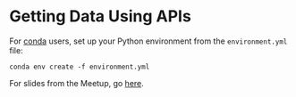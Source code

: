# Getting Data Using APIs

For [conda](https://www.continuum.io/downloads) users, set up your
Python environment from the `environment.yml` file:

```
conda env create -f environment.yml
```

For slides from the Meetup, go [here](https://docs.google.com/presentation/d/e/2PACX-1vR04x4Vni5bnZF-0jYoSnrOJDxYWEB4cpWWabeLBbvDSasX8gu0RSvHd3laXQfGWzuoGVqKuQXo9q-f/pub?start=false&loop=false&delayms=3000).

